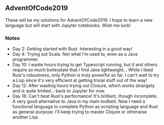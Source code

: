 ## AdventOfCode2019

These will be my solutions for AdventOfCode2019. I hope to learn a new language but will start with Jupyter notebooks. Wish me luck!

### Notes

- Day 2: Getting started with Rust. Interesting in a good way!
- Day 4: Trying out Scala. Not what I'm used to, even as a Java programmer.
- Day 10: I waste hours trying to get Typescript running, but it and others require so much boilerplate that I find Java lightweight... While I liked Rust's robustness, only Python is truly powerful so far. I can't wait to try a Lisp since it's very efficient at getting trivial stuff out of the way!
- Day 12: After wasting hours trying out Closure, which works strangely and is quite limited... back to Jupyter for now.
- Day 18: Can't beat Rust's performance! It's brilliant, though incomplete. A very good alternative to Java in my main toolbelt. Now I need a functional language to complete Python as scripting language and Rust as general-purpose. I'll keep trying to master Clojure or otherwise another Lisp.
